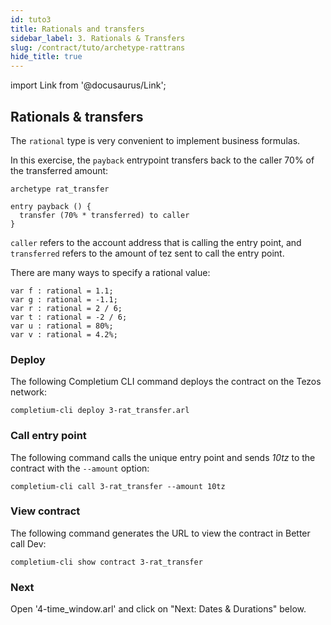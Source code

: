 ```yaml
---
id: tuto3
title: Rationals and transfers
sidebar_label: 3. Rationals & Transfers
slug: /contract/tuto/archetype-rattrans
hide_title: true
---
```

import Link from '@docusaurus/Link';

## Rationals & transfers

The `rational` type is very convenient to implement business formulas.

In this exercise, the `payback` entrypoint transfers back to the caller 70% of the transferred amount:

```archetype {4} title="3-rat_transfer.arl"
archetype rat_transfer

entry payback () {
  transfer (70% * transferred) to caller
}
```

`caller` refers to the account address that is calling the entry point, and `transferred` refers to the amount of tez sent to call the entry point.

There are many ways to specify a rational value:

```archetype
var f : rational = 1.1;
var g : rational = -1.1;
var r : rational = 2 / 6;
var t : rational = -2 / 6;
var u : rational = 80%;
var v : rational = 4.2%;
```

### Deploy

The following <Link to='/docs/cli'>Completium CLI</Link> command deploys the contract on the Tezos network:

```
completium-cli deploy 3-rat_transfer.arl
```

### Call entry point

The following command calls the unique entry point and sends *10tz* to the contract with the `--amount` option:

```
completium-cli call 3-rat_transfer --amount 10tz
```

### View contract

The following command generates the URL to view the contract in Better call Dev:

```
completium-cli show contract 3-rat_transfer
```

### Next

Open '4-time_window.arl' and click on "Next: Dates & Durations" below.

